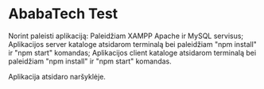 # AbabaTech Test

Norint paleisti aplikaciją: Paleidžiam XAMPP Apache ir MySQL servisus; Aplikacijos server kataloge atsidarom terminalą bei paleidžiam "npm install" ir "npm start" komandas; Aplikacijos client kataloge atsidarom terminalą bei paleidžiam "npm install" ir "npm start" komandas.

Aplikacija atsidaro naršyklėje.


